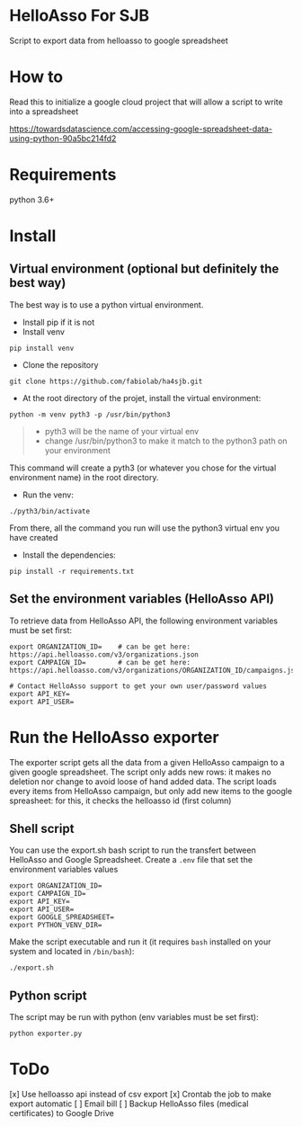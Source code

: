 # HelloAsso For SJB
Script to export data from helloasso to google spreadsheet

# How to
Read this to initialize a google cloud project that will allow a script to write into a spreadsheet

https://towardsdatascience.com/accessing-google-spreadsheet-data-using-python-90a5bc214fd2

# Requirements
python 3.6+

# Install
## Virtual environment (optional but definitely the best way)
The best way is to use a python virtual environment.

- Install pip if it is not
- Install venv 
```
pip install venv
```
- Clone the repository
```
git clone https://github.com/fabiolab/ha4sjb.git
```
- At the root directory of the projet, install the virtual environment:
```
python -m venv pyth3 -p /usr/bin/python3
```
> - pyth3 will be the name of your virtual env
> - change /usr/bin/python3 to make it match to the python3 path on your environment

This command will create a pyth3 (or whatever you chose for the virtual environment name) in the root directory.
- Run the venv:
```
./pyth3/bin/activate
``` 
From there, all the command you run will use the python3 virtual env you have created
- Install the dependencies:
```
pip install -r requirements.txt
```

## Set the environment variables (HelloAsso API)
To retrieve data from HelloAsso API, the following environment variables must be set first:

```
export ORGANIZATION_ID=    # can be get here: https://api.helloasso.com/v3/organizations.json
export CAMPAIGN_ID=        # can be get here: https://api.helloasso.com/v3/organizations/ORGANIZATION_ID/campaigns.json 

# Contact HelloAsso support to get your own user/password values
export API_KEY=
export API_USER=
```

# Run the HelloAsso exporter
The exporter script gets all the data from a given HelloAsso campaign to a given google spreadsheet.
The script only adds new rows: it makes no deletion nor change to avoid loose of hand added data.
The script loads every items from HelloAsso campaign, but only add new items to the google spreasheet: for this, it checks the helloasso id (first column)

## Shell script
You can use the export.sh bash script to run the transfert between HelloAsso and Google Spreadsheet.
Create a `.env` file that set the environment variables values

```
export ORGANIZATION_ID=
export CAMPAIGN_ID= 	
export API_KEY=
export API_USER=
export GOOGLE_SPREADSHEET=
export PYTHON_VENV_DIR=
```

Make the script executable and run it (it requires `bash` installed on your system and located in `/bin/bash`):
```
./export.sh
```

## Python script
The script may be run with python (env variables must be set first):
```
python exporter.py
```

# ToDo
[x] Use helloasso api instead of csv export
[x] Crontab the job to make export automatic
[ ] Email bill
[ ] Backup HelloAsso files (medical certificates) to Google Drive
